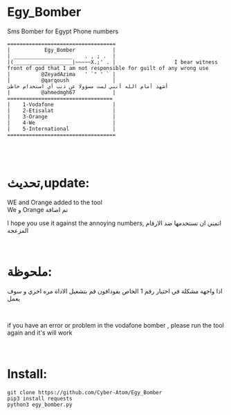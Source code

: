 # Egy_Bomber
Sms Bomber for Egypt Phone numbers
```
===================================
|           Egy_Bomber            |
| ___________________    . , ; .  |
|(___________________|~~~~~X.;' . |                   I bear witness  front of god that I am not responsible for guilt of any wrong use
|          @ZeyadAzima   ' `" ' ` | 
|          @qarqoush              |                                  أشهد أمام الله أنني لست مسؤولا عن ذنب أي استخدام خاطئ
|          @ahmedmgh67            |       
==================================
|    1-Vodafone                   |
|    2-Etisalat                   |
|    3-Orange                     |
|    4-We                         |
|    5-International              |
===================================
```
<br>
<br>
<h1>تحديث,update:</h1>
WE and Orange added to the tool
<br>
We و Orange تم اضافة
<br>
<p>I hope you use it against the annoying numbers,
  اتمني ان تستخدمها ضد الارقام المزعجة
  </p>
<br>
<h1>ملحوظة:</h1>
<p> اذا واجهة مشكلة في اختيار رقم 1 الخاص بفودافون قم بتشغيل الاداة مره اخري و سوف يعمل</p>
<br>
<p>if you have an error or problem in the vodafone bomber , please run the tool again and it's will work</p>
<br>

# Install:

```
git clone https://github.com/Cyber-Atom/Egy_Bomber
pip3 install requests
python3 egy_bomber.py
```

